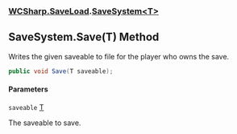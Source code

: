 ### [WCSharp.SaveLoad](WCSharp.SaveLoad.md 'WCSharp.SaveLoad').[SaveSystem&lt;T&gt;](WCSharp.SaveLoad.SaveSystem_T_.md 'WCSharp.SaveLoad.SaveSystem<T>')

## SaveSystem<T>.Save(T) Method

Writes the given saveable to file for the player who owns the save.

```csharp
public void Save(T saveable);
```
#### Parameters

<a name='WCSharp.SaveLoad.SaveSystem_T_.Save(T).saveable'></a>

`saveable` [T](WCSharp.SaveLoad.SaveSystem_T_.md#WCSharp.SaveLoad.SaveSystem_T_.T 'WCSharp.SaveLoad.SaveSystem<T>.T')

The saveable to save.